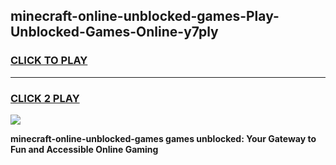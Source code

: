 
## minecraft-online-unblocked-games-Play-Unblocked-Games-Online-y7ply
<h3>
<a href="https://premium76.site?title=minecraft-online-unblocked-games&ref=24A">CLICK TO PLAY</a></h3>
<hr>

<h3>
<a href="https://premium76.site?title=minecraft-online-unblocked-games&ref=24A">CLICK 2 PLAY</a>
  
</h3>

<a href="https://premium76.site?title=minecraft-online-unblocked-games&ref=24A"><img src="https://clearcache.store/games.png"></a>


**minecraft-online-unblocked-games games unblocked: Your Gateway to Fun and Accessible Online Gaming**
